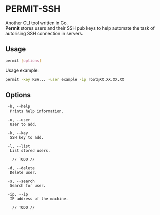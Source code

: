 # PERMIT-SSH

Another CLI tool written in Go.  \
**Permit** stores users and their SSH pub keys to help automate the task of autorising SSH connection in servers.

## Usage

``` bash
permit [options]
```

Usage example:

``` bash
permit -key RSA... -user example -ip root@XX.XX.XX.XX
```

## Options

``` text
 -h, --help
  Prints help information.

 -u, --user
  User to add.

 -k, --key
  SSH key to add.

 -l, --list
  List stored users.

   // TODO //

 -d, --delete
  Delete user.

 -s, --search
  Search for user.
 
 -ip, --ip
  IP address of the machine.

   // TODO //
```
